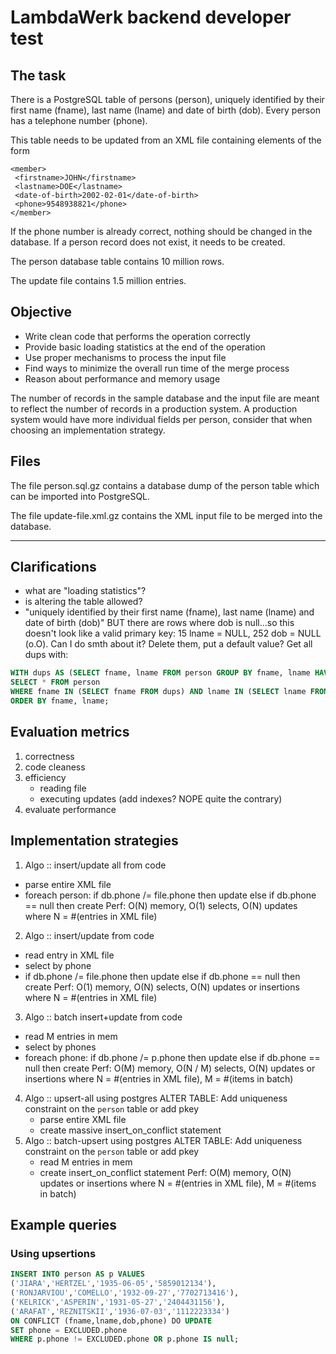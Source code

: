 # LambdaWerk backend developer test

## The task

There is a PostgreSQL table of persons (person), uniquely identified
by their first name (fname), last name (lname) and date of birth
(dob).  Every person has a telephone number (phone).

This table needs to be updated from an XML file containing elements of
the form

```
<member>
 <firstname>JOHN</firstname>
 <lastname>DOE</lastname>
 <date-of-birth>2002-02-01</date-of-birth>
 <phone>9548938821</phone>
</member>
```

If the phone number is already correct, nothing should be changed in
the database.  If a person record does not exist, it needs to be
created.

The person database table contains 10 million rows.

The update file contains 1.5 million entries.

## Objective

 - Write clean code that performs the operation correctly
 - Provide basic loading statistics at the end of the operation
 - Use proper mechanisms to process the input file
 - Find ways to minimize the overall run time of the merge process
 - Reason about performance and memory usage

The number of records in the sample database and the input file are
meant to reflect the number of records in a production system.  A
production system would have more individual fields per person,
consider that when choosing an implementation strategy.

## Files

The file person.sql.gz contains a database dump of the person table
which can be imported into PostgreSQL.

The file update-file.xml.gz contains the XML input file to be merged
into the database.

---
## Clarifications
- what are "loading statistics"?
- is altering the table allowed?
- "uniquely identified by their first name (fname), last name (lname)
and date of birth (dob)" BUT there are rows where dob is null...so this
doesn't look like a valid primary key: 15 lname = NULL, 252 dob = NULL (o.O).
Can I do smth about it? Delete them, put a default value? Get all dups with:
``` sql
WITH dups AS (SELECT fname, lname FROM person GROUP BY fname, lname HAVING COUNT(*) > 1)
SELECT * FROM person
WHERE fname IN (SELECT fname FROM dups) AND lname IN (SELECT lname FROM dups)
ORDER BY fname, lname;
```

## Evaluation metrics
1. correctness
2. code cleaness
3. efficiency
   - reading file
   - executing updates (add indexes? NOPE quite the contrary)
4. evaluate performance

## Implementation strategies
1. Algo :: insert/update all from code
  - parse entire XML file
  - foreach person:
      if db.phone /= file.phone then update else if db.phone == null then create
   Perf: O(N) memory, O(1) selects, O(N) updates
         where N = #(entries in XML file)
2. Algo :: insert/update from code
  - read entry in XML file
  - select by phone
  - if db.phone /= file.phone then update else if db.phone == null then create
   Perf: O(1) memory, O(N) selects, O(N) updates or insertions
         where N = #(entries in XML file)
3. Algo :: batch insert+update from code
  - read M entries in mem
  - select by phones
  - foreach phone:
      if db.phone /= p.phone then update else if db.phone == null then create
   Perf: O(M) memory, O(N / M) selects, O(N) updates or insertions
         where N = #(entries in XML file), M = #(items in batch)
4. Algo :: upsert-all using postgres
   ALTER TABLE: Add uniqueness constraint on the `person` table or add pkey
   - parse entire XML file
   - create massive insert_on_conflict statement
5. Algo :: batch-upsert using postgres
   ALTER TABLE: Add uniqueness constraint on the `person` table or add pkey
   - read M entries in mem
   - create insert_on_conflict statement
   Perf: O(M) memory, O(N) updates or insertions
         where N = #(entries in XML file), M = #(items in batch)


## Example queries

### Using upsertions

``` sql
INSERT INTO person AS p VALUES
('JIARA','HERTZEL','1935-06-05','5859012134'),
('RONJARVIOU','COMELLO','1932-09-27','7702713416'),
('KELRICK','ASPERIN','1931-05-27','2404431156'),
('ARAFAT','REZNITSKII','1936-07-03','1112223334')
ON CONFLICT (fname,lname,dob,phone) DO UPDATE
SET phone = EXCLUDED.phone
WHERE p.phone != EXCLUDED.phone OR p.phone IS null;
```
